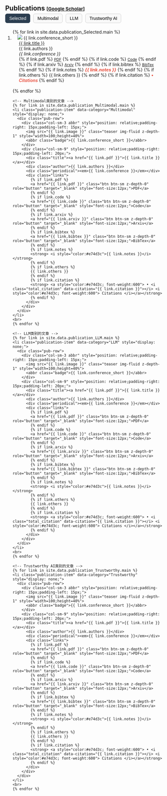 <!-- 
This code generates a list of publications with various details such as title, authors, conference, links, and citation information. It uses a for loop to iterate over the publications data and dynamically generates the HTML markup for each publication.

The publications are displayed in an ordered list (<ol>) with each publication represented as a list item (<li>). The list item contains a row (<div class="pub-row">) with two columns: one for the publication image and abbreviation, and the other for the publication details.

The publication image is displayed using an <img> tag with the source specified by the "link.image" variable. The abbreviation of the conference is displayed as a badge using the <abbr> tag.

The publication details such as title, authors, and conference are displayed within their respective <div> tags.

The links associated with the publication (PDF, code, project page, BibTex) are displayed as buttons using the <a> tag with the appropriate href and target attributes. The buttons are styled using CSS classes.

If there are any additional notes or other information associated with the publication, they are displayed using the <strong> and <i> tags.

If the publication has citation information available, it is displayed within a nested for loop. The citation information includes the title, year, number of citations, and a link to the "Cited By" page.

The code is written in Markdown and is intended to be used in a website or web page to display a list of publications.

-->
<!-- <h1 id="publications"></h1>

<h2 style="margin: 30px 0px -15px;">Publications <temp style="font-size:15px;">[</temp><a href="https://scholar.google.com/citations?hl=en&user=pL5W9z4AAAAJ" target="_blank" style="font-size:15px;">Google Scholar</a><temp style="font-size:15px;">]</temp></h2>


<div class="publications">
<ol class="bibliography">
{% assign gsDataBaseUrl = 'https://raw.githubusercontent.com/song-chen1/song-chen1.github.io/' %}
{% assign url = gsDataBaseUrl | append: 'google-scholar-stats/gs_data.json' %}
{% for link in site.data.publications.main %}


<li>
<div class="pub-row">
  <div class="col-sm-3 abbr" style="position: relative;padding-right: 15px;padding-left: 15px;">
    <img src="{{ link.image }}" class="teaser img-fluid z-depth-1" style="width=100;height=40%">
            <abbr class="badge">{{ link.conference_short }}</abbr>
  </div>
  <div class="col-sm-9" style="position: relative;padding-right: 15px;padding-left: 20px;">
      <div class="title"><a href="{{ link.pdf }}">{{ link.title }}</a></div>
      <div class="author">{{ link.authors }}</div>
      <div class="periodical"><em>{{ link.conference }}</em>
      </div>
    <div class="links">
      {% if link.pdf %} 
      <a href="{{ link.pdf }}" class="btn btn-sm z-depth-0" role="button" target="_blank" style="font-size:12px;">PDF</a>
      {% endif %}
      {% if link.code %} 
      <a href="{{ link.code }}" class="btn btn-sm z-depth-0" role="button" target="_blank" style="font-size:12px;">Code</a>
      {% endif %}
      {% if link.arxiv %} 
      <a href="{{ link.arxiv }}" class="btn btn-sm z-depth-0" role="button" target="_blank" style="font-size:12px;">Arxiv</a>
      {% endif %}
      {% if link.bibtex %} 
      <a href="{{ link.bibtex }}" class="btn btn-sm z-depth-0" role="button" target="_blank" style="font-size:12px;">BibTex</a>
      {% endif %}
      {% if link.notes %} 
      <strong> <i style="color:#e74d3c">{{ link.notes }}</i></strong>
      {% endif %}
      {% if link.others %} 
      {{ link.others }}
      {% endif %}
      {% if link.citation %} 
      <strong> <a style="color:#e74d3c; font-weight:600"> • <i class="total_citation_mtl" data-citation="{{ link.citation }}"></i> <i style="color:#e74d3c; font-weight:600"> Citations </i></a></strong>
      <script>
        $(document).ready(function () {
            var gsDataBaseUrl = 'https://raw.githubusercontent.com/song-chen1/song-chen1.github.io/';
            $.getJSON(gsDataBaseUrl + "google-scholar-stats/gs_data.json", function (data) {
                var citationEles = document.getElementsByClassName('total_citation_mtl');
                Array.prototype.forEach.call(citationEles, function(element) {
                    var citationKey = element.getAttribute('data-citation');
                    if (data['publications'][citationKey]) {
                        var numCitations = data['publications'][citationKey]['num_citations'];
                        element.innerHTML = numCitations;
                    } else {
                        element.innerHTML = 'N/A';
                    }
                });
            });
        });
      </script>
      {% endif %}
    </div>
  </div>
</div>
</li>

<br>

{% endfor %} -->

<h1 id="publications"></h1>

<h2 style="margin: 30px 0px -15px;">Publications <temp style="font-size:15px;">[</temp><a href="https://scholar.google.com/citations?hl=en&user=pL5W9z4AAAAJ" target="_blank" style="font-size:15px;">Google Scholar</a><temp style="font-size:15px;">]</temp></h2>

<!-- 添加分类按钮 -->
<div id="pub-tabs" class="tabs" style="margin: 20px 0;">
  <button class="tab-button active" data-category="Selected">Selected</button>
  <button class="tab-button" data-category="Multimodal">Multimodal</button>
  <button class="tab-button" data-category="LLM">LLM</button>
  <button class="tab-button" data-category="Trustworthy">Trustworthy AI</button>
</div>

<div class="publications">
  <ol class="bibliography" id="pub-list">
    <!-- 默认显示Selected类别的文章 -->
    {% for link in site.data.publication_Selected.main %}
    <li class="publication-item" data-category="Selected">
      <div class="pub-row">
        <div class="col-sm-3 abbr" style="position: relative;padding-right: 15px;padding-left: 15px;">
          <img src="{{ link.image }}" class="teaser img-fluid z-depth-1" style="width=100;height=40%">
          <abbr class="badge">{{ link.conference_short }}</abbr>
        </div>
        <div class="col-sm-9" style="position: relative;padding-right: 15px;padding-left: 20px;">
          <div class="title"><a href="{{ link.pdf }}">{{ link.title }}</a></div>
          <div class="author">{{ link.authors }}</div>
          <div class="periodical"><em>{{ link.conference }}</em></div>
          <div class="links">
            {% if link.pdf %} 
            <a href="{{ link.pdf }}" class="btn btn-sm z-depth-0" role="button" target="_blank" style="font-size:12px;">PDF</a>
            {% endif %}
            {% if link.code %} 
            <a href="{{ link.code }}" class="btn btn-sm z-depth-0" role="button" target="_blank" style="font-size:12px;">Code</a>
            {% endif %}
            {% if link.arxiv %} 
            <a href="{{ link.arxiv }}" class="btn btn-sm z-depth-0" role="button" target="_blank" style="font-size:12px;">Arxiv</a>
            {% endif %}
            {% if link.bibtex %} 
            <a href="{{ link.bibtex }}" class="btn btn-sm z-depth-0" role="button" target="_blank" style="font-size:12px;">BibTex</a>
            {% endif %}
            {% if link.notes %} 
            <strong> <i style="color:#e74d3c">{{ link.notes }}</i></strong>
            {% endif %}
            {% if link.others %} 
            {{ link.others }}
            {% endif %}
            {% if link.citation %} 
            <strong> <a style="color:#e74d3c; font-weight:600"> • <i class="total_citation" data-citation="{{ link.citation }}"></i> <i style="color:#e74d3c; font-weight:600"> Citations </i></a></strong>
            {% endif %}
          </div>
        </div>
      </div>
    </li>
    <br>
    {% endfor %}

    <!-- Multimodal类别的文章 -->
    {% for link in site.data.publication_Multimodal.main %}
    <li class="publication-item" data-category="Multimodal" style="display: none;">
      <div class="pub-row">
        <div class="col-sm-3 abbr" style="position: relative;padding-right: 15px;padding-left: 15px;">
          <img src="{{ link.image }}" class="teaser img-fluid z-depth-1" style="width=100;height=40%">
          <abbr class="badge">{{ link.conference_short }}</abbr>
        </div>
        <div class="col-sm-9" style="position: relative;padding-right: 15px;padding-left: 20px;">
          <div class="title"><a href="{{ link.pdf }}">{{ link.title }}</a></div>
          <div class="author">{{ link.authors }}</div>
          <div class="periodical"><em>{{ link.conference }}</em></div>
          <div class="links">
            {% if link.pdf %} 
            <a href="{{ link.pdf }}" class="btn btn-sm z-depth-0" role="button" target="_blank" style="font-size:12px;">PDF</a>
            {% endif %}
            {% if link.code %} 
            <a href="{{ link.code }}" class="btn btn-sm z-depth-0" role="button" target="_blank" style="font-size:12px;">Code</a>
            {% endif %}
            {% if link.arxiv %} 
            <a href="{{ link.arxiv }}" class="btn btn-sm z-depth-0" role="button" target="_blank" style="font-size:12px;">Arxiv</a>
            {% endif %}
            {% if link.bibtex %} 
            <a href="{{ link.bibtex }}" class="btn btn-sm z-depth-0" role="button" target="_blank" style="font-size:12px;">BibTex</a>
            {% endif %}
            {% if link.notes %} 
            <strong> <i style="color:#e74d3c">{{ link.notes }}</i></strong>
            {% endif %}
            {% if link.others %} 
            {{ link.others }}
            {% endif %}
            {% if link.citation %} 
            <strong> <a style="color:#e74d3c; font-weight:600"> • <i class="total_citation" data-citation="{{ link.citation }}"></i> <i style="color:#e74d3c; font-weight:600"> Citations </i></a></strong>
            {% endif %}
          </div>
        </div>
      </div>
    </li>
    <br>
    {% endfor %}

    <!-- LLM类别的文章 -->
    {% for link in site.data.publication_LLM.main %}
    <li class="publication-item" data-category="LLM" style="display: none;">
      <div class="pub-row">
        <div class="col-sm-3 abbr" style="position: relative;padding-right: 15px;padding-left: 15px;">
          <img src="{{ link.image }}" class="teaser img-fluid z-depth-1" style="width=100;height=40%">
          <abbr class="badge">{{ link.conference_short }}</abbr>
        </div>
        <div class="col-sm-9" style="position: relative;padding-right: 15px;padding-left: 20px;">
          <div class="title"><a href="{{ link.pdf }}">{{ link.title }}</a></div>
          <div class="author">{{ link.authors }}</div>
          <div class="periodical"><em>{{ link.conference }}</em></div>
          <div class="links">
            {% if link.pdf %} 
            <a href="{{ link.pdf }}" class="btn btn-sm z-depth-0" role="button" target="_blank" style="font-size:12px;">PDF</a>
            {% endif %}
            {% if link.code %} 
            <a href="{{ link.code }}" class="btn btn-sm z-depth-0" role="button" target="_blank" style="font-size:12px;">Code</a>
            {% endif %}
            {% if link.arxiv %} 
            <a href="{{ link.arxiv }}" class="btn btn-sm z-depth-0" role="button" target="_blank" style="font-size:12px;">Arxiv</a>
            {% endif %}
            {% if link.bibtex %} 
            <a href="{{ link.bibtex }}" class="btn btn-sm z-depth-0" role="button" target="_blank" style="font-size:12px;">BibTex</a>
            {% endif %}
            {% if link.notes %} 
            <strong> <i style="color:#e74d3c">{{ link.notes }}</i></strong>
            {% endif %}
            {% if link.others %} 
            {{ link.others }}
            {% endif %}
            {% if link.citation %} 
            <strong> <a style="color:#e74d3c; font-weight:600"> • <i class="total_citation" data-citation="{{ link.citation }}"></i> <i style="color:#e74d3c; font-weight:600"> Citations </i></a></strong>
            {% endif %}
          </div>
        </div>
      </div>
    </li>
    <br>
    {% endfor %}

    <!-- Trustworthy AI类别的文章 -->
    {% for link in site.data.publication_Trustworthy.main %}
    <li class="publication-item" data-category="Trustworthy" style="display: none;">
      <div class="pub-row">
        <div class="col-sm-3 abbr" style="position: relative;padding-right: 15px;padding-left: 15px;">
          <img src="{{ link.image }}" class="teaser img-fluid z-depth-1" style="width=100;height=40%">
          <abbr class="badge">{{ link.conference_short }}</abbr>
        </div>
        <div class="col-sm-9" style="position: relative;padding-right: 15px;padding-left: 20px;">
          <div class="title"><a href="{{ link.pdf }}">{{ link.title }}</a></div>
          <div class="author">{{ link.authors }}</div>
          <div class="periodical"><em>{{ link.conference }}</em></div>
          <div class="links">
            {% if link.pdf %} 
            <a href="{{ link.pdf }}" class="btn btn-sm z-depth-0" role="button" target="_blank" style="font-size:12px;">PDF</a>
            {% endif %}
            {% if link.code %} 
            <a href="{{ link.code }}" class="btn btn-sm z-depth-0" role="button" target="_blank" style="font-size:12px;">Code</a>
            {% endif %}
            {% if link.arxiv %} 
            <a href="{{ link.arxiv }}" class="btn btn-sm z-depth-0" role="button" target="_blank" style="font-size:12px;">Arxiv</a>
            {% endif %}
            {% if link.bibtex %} 
            <a href="{{ link.bibtex }}" class="btn btn-sm z-depth-0" role="button" target="_blank" style="font-size:12px;">BibTex</a>
            {% endif %}
            {% if link.notes %} 
            <strong> <i style="color:#e74d3c">{{ link.notes }}</i></strong>
            {% endif %}
            {% if link.others %} 
            {{ link.others }}
            {% endif %}
            {% if link.citation %} 
            <strong> <a style="color:#e74d3c; font-weight:600"> • <i class="total_citation" data-citation="{{ link.citation }}"></i> <i style="color:#e74d3c; font-weight:600"> Citations </i></a></strong>
            {% endif %}
          </div>
        </div>
      </div>
    </li>
    <br>
    {% endfor %}
  </ol>

  <!-- 引用计数脚本 -->
  <script>
    $(document).ready(function() {
      // 加载引用数据
      var gsDataBaseUrl = 'https://raw.githubusercontent.com/song-chen1/song-chen1.github.io/';
      $.getJSON(gsDataBaseUrl + "google-scholar-stats/gs_data.json", function(data) {
        var citationEles = document.getElementsByClassName('total_citation');
        Array.prototype.forEach.call(citationEles, function(element) {
          var citationKey = element.getAttribute('data-citation');
          if (data['publications'][citationKey]) {
            var numCitations = data['publications'][citationKey]['num_citations'];
            element.innerHTML = numCitations;
          } else {
            element.innerHTML = 'N/A';
          }
        });
      });
      
      // 分类按钮的点击事件
      $('.tab-button').click(function() {
        // 更新按钮状态
        $('.tab-button').removeClass('active');
        $(this).addClass('active');
        
        // 获取选中的类别
        var category = $(this).data('category');
        
        // 隐藏所有文章
        $('.publication-item').hide();
        
        // 显示对应类别的文章
        $('.publication-item[data-category="' + category + '"]').show();
      });
    });
  </script>

  <!-- 添加CSS样式 -->
  <style>
    /* 分类按钮样式 */
    .tabs {
      margin: 20px 0;
      display: flex;
      gap: 10px;
      flex-wrap: wrap;
    }

    .tab-button {
      padding: 6px 12px;
      border: 1px solid #ccc;
      background-color: #f9f9f9;
      cursor: pointer;
      border-radius: 6px;
      font-family: Arial, sans-serif;
      font-size: 14px;
      transition: background-color 0.3s ease;
    }

    .tab-button.active {
      background-color: #2c3e50;
      color: #fff;
      border-color: #2c3e50;
    }

    .tab-button:hover {
      background-color: #e0e0e0;
    }

    /* 响应式调整 */
    @media (max-width: 600px) {
      .tabs {
        overflow-x: auto;
        -webkit-overflow-scrolling: touch;
      }

      .tab-button {
        flex: none;
      }
    }
  </style>
</div>